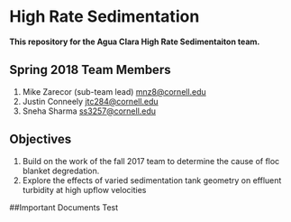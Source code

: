 # High Rate Sedimentation
**This repository for the Agua Clara High Rate Sedimentaiton team.**

## Spring 2018 Team Members
1. Mike Zarecor (sub-team lead)
  mnz8@cornell.edu
2. Justin Conneely
  jtc284@cornell.edu
3. Sneha Sharma
  ss3257@cornell.edu

## Objectives
1. Build on the work of the fall 2017 team to determine the cause of floc blanket degredation.
2. Explore the effects of varied sedimentation tank geometry on effluent turbidity at high upflow velocities

##Important Documents
Test

